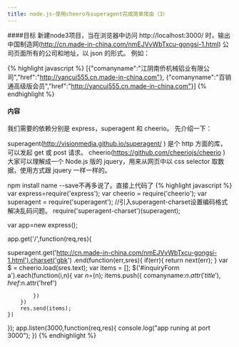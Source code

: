 ```yaml
---
title: node.js-使用cheero与superagent完成简单爬虫（3）
---
```


####目标
新建node3项目，当在浏览器中访问 http://localhost:3000/ 时，输出中国制造网(http://cn.made-in-china.com/nmEJVvWbTxcu-gongsi-1.html) 公司页面所有的公司和地址，以 json 的形式。
例如：

{% highlight javascript %}
[{"comanyname":"江阴南侨机械铝业有限公司","href":"http://yancui555.cn.made-in-china.com"},
 {"comanyname":"百销通高级版会员","href":"http://yancui555.cn.made-in-china.com"}]
{% endhighlight %}

#### 内容
我们需要的依赖分别是 express，superagent 和 cheerio。
先介绍一下：

superagent(http://visionmedia.github.io/superagent/ ) 是个 http 方面的库，可以发起 get 或 post 请求。
cheerio(https://github.com/cheeriojs/cheerio ) 大家可以理解成一个 Node.js 版的 jquery，用来从网页中以 css selector 取数据，使用方式跟 jquery 一样一样的。

npm install name --save不再多说了。直接上代码了
{% highlight javascript %}
var express=require('express');
var cheerio = require('cheerio');
var superagent = require('superagent');
//引入superagent-charset设置编码格式解决乱码问题。
require('superagent-charset')(superagent);

var app=new express();

app.get('/',function(req,res){

 superagent.get('http://cn.made-in-china.com/nmEJVvWbTxcu-gongsi-1.html').charset('gbk')
    .end(function(err,sres){
        if(err){
            return next(err);
        }
        var $ = cheerio.load(sres.text);
        var items = [];
        $('#inquiryForm a').each(function(i,n){
           var $n=$(n);
            items.push({
                comanyname:$n.attr('title'),
                href:$n.attr('href')

            })
        })
        res.send(items);
    })
});
 app.listen(3000,function(req,res){
     console.log("app runing at port 3000");
 })
{% endhighlight %}
